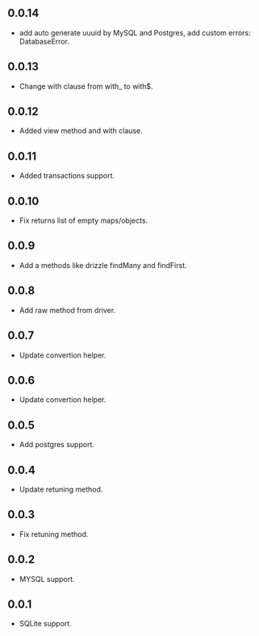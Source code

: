 ## 0.0.14

- add auto generate uuuid by MySQL and Postgres, add custom errors: DatabaseError.

## 0.0.13

- Change with clause from with\_ to with$.

## 0.0.12

- Added view method and with clause.

## 0.0.11

- Added transactions support.

## 0.0.10

- Fix returns list of empty maps/objects.

## 0.0.9

- Add a methods like drizzle findMany and findFirst.

## 0.0.8

- Add raw method from driver.

## 0.0.7

- Update convertion helper.

## 0.0.6

- Update convertion helper.

## 0.0.5

- Add postgres support.

## 0.0.4

- Update retuning method.

## 0.0.3

- Fix retuning method.

## 0.0.2

- MYSQL support.

## 0.0.1

- SQLite support.
